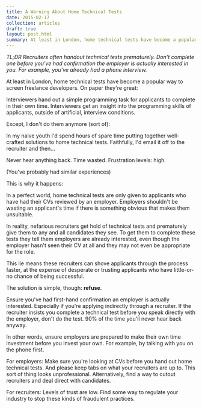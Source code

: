 ```yaml
---
title: A Warning About Home Technical Tests
date: 2015-02-17
collection: articles
draft: true
layout: post.html
summary: At least in London, home technical tests have become a popular way to screen freelance developers. On paper they're great but be cautious about doing them...
---
```


*TL;DR Recruiters often handout technical tests prematurely. Don't complete one before you've had confirmation the employer is actually interested in you. For example, you've already had a phone interview.*

At least in London, home technical tests have become a popular way to screen freelance developers. On paper they're great: 

Interviewers hand out a simple programming task for applicants to complete in their own time. Interviewers get an insight into the programming skills of applicants, outside of artificial, interview conditions.

Except, I don't do them anymore (sort of):

In my naive youth I'd spend hours of spare time putting together well-crafted solutions to home technical tests. Faithfully, I'd email it off to the recruiter and then... 

Never hear anything back. Time wasted. Frustration levels: high.

(You've probably had similar experiences)

This is why it happens:

In a perfect world, home technical tests are only given to applicants who have had their CVs reviewed by an employer. Employers shouldn't be wasting an applicant's time if there is something obvious that makes them unsuitable.

In reality, nefarious recruiters get hold of technical tests and prematurely give them to any and all candidates they see. To get them to complete these tests they tell them employers are already interested, even though the employer hasn't seen their CV at all and they may not even be appropriate for the role.

This lie means these recruiters can shove applicants through the process faster, at the expense of desperate or trusting applicants who have little-or-no chance of being successful.

The solution is simple, though: **refuse**.

Ensure you've had first-hand confirmation an employer is actually interested. Especially if you're applying indirectly through a recruiter. If the recruiter insists you complete a technical test before you speak directly with the employer, don't do the test. 90% of the time you'll never hear back anyway.

In other words, ensure employers are prepared to make their own time investment before you invest your own. For example, by talking with you on the phone first.

For employers: Make sure you're looking at CVs before you hand out home technical tests. And please keep tabs on what your recruiters are up to. This sort of thing looks unprofessional. Alternatively, find a way to cutout recruiters and deal direct with candidates.

For recruiters: Levels of trust are low. Find some way to regulate your industry to stop these kinds of fraudulent practices.

